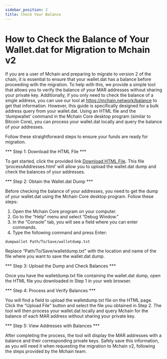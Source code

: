 ```yaml
---
sidebar_position: 2
title: Check Your Balance
---
```


# How to Check the Balance of Your Wallet.dat for Migration to Mchain v2

If you are a user of Mchain and preparing to migrate to version 2 of the chain, it is essential to ensure that your wallet.dat has a balance before proceeding with the migration. To help with this, we provide a simple tool that allows you to verify the balance of your MAR addresses without sharing your private key. Additionally, if you only need to check the balance of a single address, you can use our tool at https://mchain.network/balance to get that information. However, this guide is specifically designed for a bulk address query from your wallet.dat. Using an HTML file and the ‘dumpwallet’ command in the Mchain Core desktop program (similar to Bitcoin Core), you can process your wallet.dat locally and query the balance of your addresses. 

Follow these straightforward steps to ensure your funds are ready for migration.

*** Step 1: Download the HTML File ***

To get started, click the provided link [Download HTML File](https://mchain.network/balance/processAddresses.html). This file ‘processAddresses.html’ will allow you to upload the wallet.dat dump and check the balances of your addresses.

*** Step 2: Obtain the Wallet.dat Dump ***

Before checking the balance of your addresses, you need to get the dump of your wallet.dat using the Mchain Core desktop program. Follow these steps:

1. Open the Mchain Core program on your computer.
2. Go to the “Help” menu and select “Debug Window.”
3. In the “Console” tab, you will see a field where you can enter commands.
4. Type the following command and press Enter:

``dumpwallet Path/To/Save/walletdump.txt``

Replace “Path/To/Save/walletdump.txt” with the location and name of the file where you want to save the wallet.dat dump.

*** Step 3: Upload the Dump and Check Balances ***

Once you have the walletdump.txt file containing the wallet.dat dump, open the HTML file you downloaded in Step 1 in your web browser.

*** Step 4: Process and Verify Balances ***

You will find a field to upload the walletdump.txt file on the HTML page. Click the “Upload File” button and select the file you obtained in Step 2. The tool will then process your wallet.dat locally and query Mchain for the balance of each MAR address without sharing your private key.

*** Step 5: View Addresses with Balances ***

After completing the process, the tool will display the MAR addresses with a balance and their corresponding private keys. Safely save this information, as you will need it when requesting the migration to Mchain v2, following the steps provided by the Mchain team.

